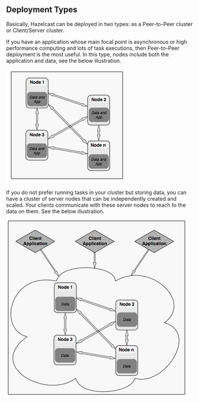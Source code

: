 
## Deployment Types

Basically, Hazelcast can be deployed in two types: as a Peer-to-Peer cluster or Client/Server cluster.

If you have an application whose main focal point is asynchronous or high performance computing and lots of task executions, then Peer-to-Peer deployment is the most useful. In this type, nodes include both the application and data, see the below illustration.

![](images/P2PCluster.jpg)

If you do not prefer running tasks in your cluster but storing data, you can have a cluster of server nodes that can be independently created and scaled. Your clients communicate with these server nodes to reach to the data on them. See the below illustration.

![](images/CSCluster.jpg)